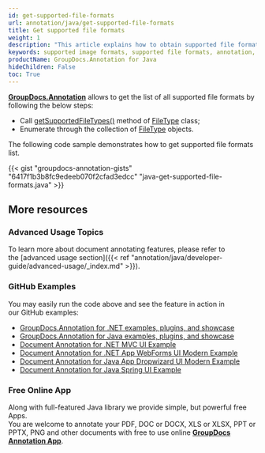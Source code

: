 ```yaml
---
id: get-supported-file-formats
url: annotation/java/get-supported-file-formats
title: Get supported file formats
weight: 1
description: "This article explains how to obtain supported file formats list when annotate documents and images with GroupDocs.Annotation within your Java applications."
keywords: supported image formats, supported file formats, annotation, Groupdocs annotation
productName: GroupDocs.Annotation for Java
hideChildren: False
toc: True
---
```


**[GroupDocs.Annotation](https://products.groupdocs.com/annotation/java)** allows to get the list of all supported file formats by following the below steps:

*   Call [getSupportedFileTypes()](https://apireference.groupdocs.com/java/annotation/com.groupdocs.annotation.options/FileType#getSupportedFileTypes()) method of [FileType](https://apireference.groupdocs.com/java/annotation/com.groupdocs.annotation.options/FileType) class;
*   Enumerate through the collection of [FileType](https://apireference.groupdocs.com/java/annotation/com.groupdocs.annotation.options/FileType) objects.

The following code sample demonstrates how to get supported file formats list.

{{< gist "groupdocs-annotation-gists" "6417f1b3b8fc9edeeb070f2cfad3edcc" "java-get-supported-file-formats.java" >}}


## More resources
### Advanced Usage Topics
To learn more about document annotating features, please refer to the [advanced usage section]({{< ref "annotation/java/developer-guide/advanced-usage/_index.md" >}}).

### GitHub Examples
You may easily run the code above and see the feature in action in our GitHub examples:

*   [GroupDocs.Annotation for .NET examples, plugins, and showcase](https://github.com/groupdocs-annotation/GroupDocs.Annotation-for-.NET)
*   [GroupDocs.Annotation for Java examples, plugins, and showcase](https://github.com/groupdocs-annotation/GroupDocs.Annotation-for-Java)
*   [Document Annotation for .NET MVC UI Example](https://github.com/groupdocs-annotation/GroupDocs.Annotation-for-.NET-MVC)
*   [Document Annotation for .NET App WebForms UI Modern Example](https://github.com/groupdocs-annotation/GroupDocs.Annotation-for-.NET-WebForms)
*   [Document Annotation for Java App Dropwizard UI Modern Example](https://github.com/groupdocs-annotation/GroupDocs.Annotation-for-Java-Dropwizard)
*   [Document Annotation for Java Spring UI Example](https://github.com/groupdocs-annotation/GroupDocs.Annotation-for-Java-Spring)

### Free Online App
Along with full-featured Java library we provide simple, but powerful free Apps.  
You are welcome to annotate your PDF, DOC or DOCX, XLS or XLSX, PPT or PPTX, PNG and other documents with free to use online **[GroupDocs Annotation App](https://products.groupdocs.app/annotation)**.

